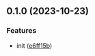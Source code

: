 

## 0.1.0 (2023-10-23)


### Features

* init ([e6ff15b](https://github.com/CyanSalt/vite-plugin-auto-preload/commit/e6ff15b821f6c0d47428e6b269fb5356e6061f34))